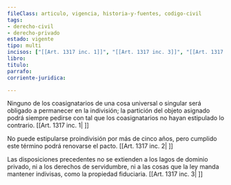 ```yaml
---
fileClass: articulo, vigencia, historia-y-fuentes, codigo-civil
tags:
- derecho-civil
- derecho-privado
estado: vigente
tipo: multi
incisos: ["[[Art. 1317 inc. 1]]", "[[Art. 1317 inc. 3]]", "[[Art. 1317 inc. 2]]"]
libro:
titulo:
parrafo:
corriente-juridica:

---
```

Ninguno de los coasignatarios de una cosa universal o singular será obligado a permanecer en la indivisión; la partición del objeto asignado podrá siempre pedirse con tal que los coasignatarios no hayan estipulado lo contrario. [[Art. 1317 inc. 1| ]]

No puede estipularse proindivisión por más de cinco años, pero cumplido este término podrá renovarse el pacto. [[Art. 1317 inc. 2| ]]

Las disposiciones precedentes no se extienden a los lagos de dominio privado, ni a los derechos de servidumbre, ni a las cosas que la ley manda mantener indivisas, como la propiedad fiduciaria. [[Art. 1317 inc. 3| ]]